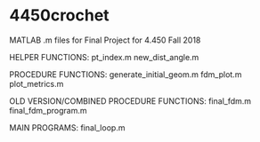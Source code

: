 # 4450crochet
MATLAB .m files for Final Project for 4.450 Fall 2018

HELPER FUNCTIONS:
pt_index.m
new_dist_angle.m


PROCEDURE FUNCTIONS:
generate_initial_geom.m
fdm_plot.m
plot_metrics.m

OLD VERSION/COMBINED PROCEDURE FUNCTIONS:
final_fdm.m
final_fdm_program.m

MAIN PROGRAMS:
final_loop.m



